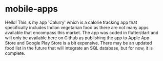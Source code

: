 # mobile-apps
Hello! This is my app 'Calurry' which is a calorie tracking app that specifically includes Indian vegetarian food as there are not many apps available that encompass this market. The app was coded in flutter/dart and will only be available here on Github as publishing the app to Apple App Store and Google Play Store is a bit expensive. There may be an updated food list in the future that will integrate an SQL database, but for now, it is complete.
